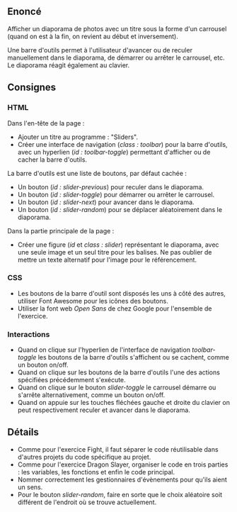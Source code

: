 ## Enoncé

Afficher un diaporama de photos avec un titre sous la forme d'un carrousel (quand on est à la fin, on revient au début et inversement).

Une barre d'outils permet à l'utilisateur d'avancer ou de reculer manuellement dans le diaporama, de démarrer ou arrêter le carrousel, etc. Le diaporama réagit également au clavier.

## Consignes

### HTML

Dans l'en-tête de  la page :

* Ajouter un titre au programme : "Sliders".
* Créer une interface de navigation (*class : toolbar*) pour la barre d'outils, avec un hyperlien (*id : toolbar-toggle*) permettant d'afficher ou de cacher la barre d'outils.

La barre d'outils est une liste de boutons, par défaut cachée :

* Un bouton (*id : slider-previous*) pour reculer dans le diaporama.
* Un bouton (*id : slider-toggle*) pour démarrer ou arrêter le carrousel.
* Un bouton (*id : slider-next*) pour avancer dans le diaporama.
* Un bouton (*id : slider-random*) pour se déplacer aléatoirement dans le diaporama.

Dans la partie principale de la page :

* Créer une figure (*id* et *class : slider*) représentant le diaporama, avec une seule image et un seul titre pour les balises. Ne pas oublier de mettre un texte alternatif pour l'image pour le référencement.

### CSS

* Les boutons de la barre d'outil sont disposés les uns à côté des autres, utiliser Font Awesome pour les icônes des boutons.
* Utiliser la font web *Open Sans* de chez Google pour l'ensemble de l'exercice.

### Interactions

* Quand on clique sur l'hyperlien de l'interface de navigation *toolbar-toggle* les boutons de la barre d'outils s'affichent ou se cachent, comme un bouton on/off.
* Quand on clique sur les boutons de la barre d'outils l'une des actions spécifiées précédemment s'exécute.
* Quand on clique sur le bouton *slider-toggle* le carrousel démarre ou s'arrête alternativement, comme un bouton on/off.
* Quand on appuie sur les touches fléchées gauche et droite du clavier on peut respectivement reculer et avancer dans le diaporama.

## Détails

* Comme pour l'exercice Fight, il faut séparer le code réutilisable dans d'autres projets du code spécifique au projet.
* Comme pour l'exercice Dragon Slayer, organiser le code en trois parties : les variables, les fonctions et enfin le code principal.
* Nommer correctement les gestionnaires d'évènements pour qu'ils aient un sens.
* Pour le bouton *slider-random*, faire en sorte que le choix aléatoire soit différent de l'endroit où se trouve actuellement.
